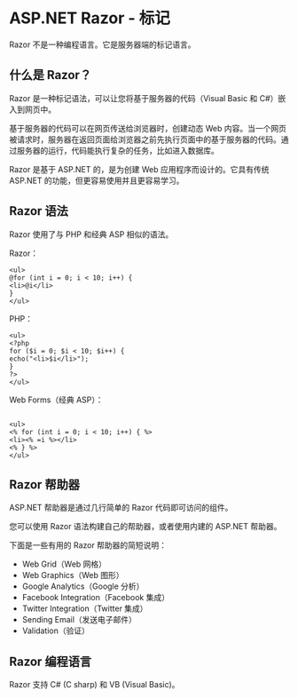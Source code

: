 
# ASP.NET Razor - 标记

Razor 不是一种编程语言。它是服务器端的标记语言。

## 什么是 Razor？

Razor 是一种标记语法，可以让您将基于服务器的代码（Visual Basic 和 C#）嵌入到网页中。

基于服务器的代码可以在网页传送给浏览器时，创建动态 Web 内容。当一个网页被请求时，服务器在返回页面给浏览器之前先执行页面中的基于服务器的代码。通过服务器的运行，代码能执行复杂的任务，比如进入数据库。

Razor 是基于 ASP.NET 的，是为创建 Web 应用程序而设计的。它具有传统 ASP.NET 的功能，但更容易使用并且更容易学习。  

## Razor 语法

Razor 使用了与 PHP 和经典 ASP 相似的语法。

Razor：

```
<ul>
@for (int i = 0; i < 10; i++) {  
<li>@i</li>  
}  
</ul>
```

PHP：

```
<ul>
<?php  
for ($i = 0; $i < 10; $i++) {  
echo("<li>$i</li>");  
}  
?>  
</ul>
```

Web Forms（经典 ASP）：
```

<ul>  
<% for (int i = 0; i < 10; i++) { %>  
<li><% =i %></li>  
<% } %>  
</ul>  
```

## Razor 帮助器

ASP.NET 帮助器是通过几行简单的 Razor 代码即可访问的组件。

您可以使用 Razor 语法构建自己的帮助器，或者使用内建的 ASP.NET 帮助器。

下面是一些有用的 Razor 帮助器的简短说明：

*   Web Grid（Web 网格）
*   Web Graphics（Web 图形）
*   Google Analytics（Google 分析）
*   Facebook Integration（Facebook 集成）
*   Twitter Integration（Twitter 集成）
*   Sending Email（发送电子邮件）
*   Validation（验证）

## Razor 编程语言

Razor 支持 C# (C sharp) 和 VB (Visual Basic)。

